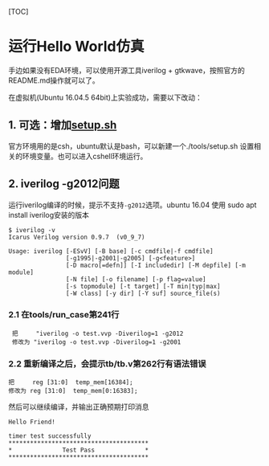 [TOC]

# 运行Hello World仿真

手边如果没有EDA环境，可以使用开源工具iverilog + gtkwave，按照官方的README.md操作就可以了。

在虚拟机(Ubuntu 16.04.5 64bit)上实验成功，需要以下改动：

## 1. 可选：增加[setup.sh](../tools/setup.sh)

官方环境用的是csh，ubuntu默认是bash，可以新建一个./tools/setup.sh 设置相关的环境变量。也可以进入cshell环境运行。


## 2. iverilog -g2012问题

运行iverilog编译的时候，提示不支持`-g2012`选项。ubuntu 16.04 使用 sudo apt install iverilog安装的版本

```
$ iverilog -v
Icarus Verilog version 0.9.7  (v0_9_7)

Usage: iverilog [-ESvV] [-B base] [-c cmdfile|-f cmdfile]
                [-g1995|-g2001|-g2005] [-g<feature>]
                [-D macro[=defn]] [-I includedir] [-M depfile] [-m module]
                [-N file] [-o filename] [-p flag=value]
                [-s topmodule] [-t target] [-T min|typ|max]
                [-W class] [-y dir] [-Y suf] source_file(s)
```

### 2.1 在tools/run_case第241行

```
 把     "iverilog -o test.vvp -Diverilog=1 -g2012
 修改为 "iverilog -o test.vvp -Diverilog=1 -g2001
```

### 2.2 重新编译之后，会提示tb/tb.v第262行有语法错误

```
把     reg [31:0]  temp_mem[16384];
修改为 reg [31:0]  temp_mem[0:16383];
```

然后可以继续编译，并输出正确预期打印消息

```
Hello Friend!

timer test successfully
***************************************
*              Test Pass              *
***************************************
```

